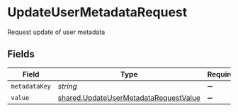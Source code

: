 # UpdateUserMetadataRequest

Request update of user metadata


## Fields

| Field                                                                                          | Type                                                                                           | Required                                                                                       | Description                                                                                    |
| ---------------------------------------------------------------------------------------------- | ---------------------------------------------------------------------------------------------- | ---------------------------------------------------------------------------------------------- | ---------------------------------------------------------------------------------------------- |
| `metadataKey`                                                                                  | *string*                                                                                       | :heavy_minus_sign:                                                                             | N/A                                                                                            |
| `value`                                                                                        | [shared.UpdateUserMetadataRequestValue](../../models/shared/updateusermetadatarequestvalue.md) | :heavy_minus_sign:                                                                             | N/A                                                                                            |